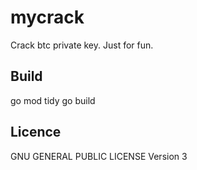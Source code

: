 # mycrack
Crack btc private key. Just for fun.

## Build
go mod tidy
go build

## Licence
GNU GENERAL PUBLIC LICENSE Version 3
